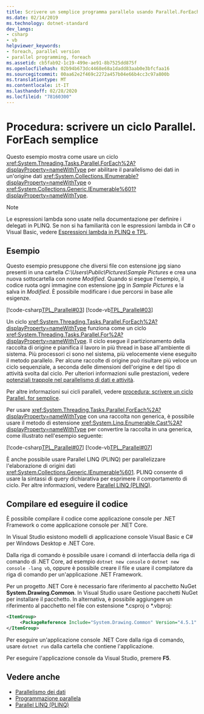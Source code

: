 ```yaml
---
title: Scrivere un semplice programma parallelo usando Parallel.ForEach
ms.date: 02/14/2019
ms.technology: dotnet-standard
dev_langs:
- csharp
- vb
helpviewer_keywords:
- foreach, parallel version
- parallel programming, foreach
ms.assetid: cb5fab92-1c19-499e-ae91-8b7525dd875f
ms.openlocfilehash: 02b94b673dc4468e68a1dadd83aab0e3bfcfaa16
ms.sourcegitcommit: 00aa62e2f469c2272a457b04e66b4cc3c97a800b
ms.translationtype: MT
ms.contentlocale: it-IT
ms.lasthandoff: 02/28/2020
ms.locfileid: "78160300"
---
```

# <a name="how-to-write-a-simple-parallelforeach-loop"></a>Procedura: scrivere un ciclo Parallel. ForEach semplice

Questo esempio mostra come usare un ciclo <xref:System.Threading.Tasks.Parallel.ForEach%2A?displayProperty=nameWithType> per abilitare il parallelismo dei dati in un'origine dati <xref:System.Collections.IEnumerable?displayProperty=nameWithType> o <xref:System.Collections.Generic.IEnumerable%601?displayProperty=nameWithType>.

> [!NOTE]
> Le espressioni lambda sono usate nella documentazione per definire i delegati in PLINQ. Se non si ha familiarità con le espressioni lambda in C# o Visual Basic, vedere [Espressioni lambda in PLINQ e TPL](../../../docs/standard/parallel-programming/lambda-expressions-in-plinq-and-tpl.md).

## <a name="example"></a>Esempio

Questo esempio presuppone che diversi file con estensione jpg siano presenti in una cartella *C:\Users\Public\Pictures\Sample Pictures* e crea una nuova sottocartella con nome *Modified*. Quando si esegue l'esempio, il codice ruota ogni immagine con estensione jpg in *Sample Pictures* e la salva in *Modified*. È possibile modificare i due percorsi in base alle esigenze.

[!code-csharp[TPL_Parallel#03](../../../samples/snippets/csharp/VS_Snippets_Misc/tpl_parallel/cs/simpleforeach.cs#03)]
[!code-vb[TPL_Parallel#03](../../../samples/snippets/visualbasic/VS_Snippets_Misc/tpl_parallel/vb/simpleforeach.vb#03)]

Un ciclo <xref:System.Threading.Tasks.Parallel.ForEach%2A?displayProperty=nameWithType> funziona come un ciclo <xref:System.Threading.Tasks.Parallel.For%2A?displayProperty=nameWithType>. Il ciclo esegue il partizionamento della raccolta di origine e pianifica il lavoro in più thread in base all'ambiente di sistema. Più processori ci sono nel sistema, più velocemente viene eseguito il metodo parallelo. Per alcune raccolte di origine può risultare più veloce un ciclo sequenziale, a seconda delle dimensioni dell'origine e del tipo di attività svolta dal ciclo. Per ulteriori informazioni sulle prestazioni, vedere [potenziali trappole nel parallelismo di dati e attività](potential-pitfalls-in-data-and-task-parallelism.md).

Per altre informazioni sui cicli paralleli, vedere [procedura: scrivere un ciclo Parallel. for semplice](../../../docs/standard/parallel-programming/how-to-write-a-simple-parallel-for-loop.md).

Per usare <xref:System.Threading.Tasks.Parallel.ForEach%2A?displayProperty=nameWithType> con una raccolta non generica, è possibile usare il metodo di estensione <xref:System.Linq.Enumerable.Cast%2A?displayProperty=nameWithType> per convertire la raccolta in una generica, come illustrato nell'esempio seguente:

[!code-csharp[TPL_Parallel#07](../../../samples/snippets/csharp/VS_Snippets_Misc/tpl_parallel/cs/nongeneric.cs#07)]
[!code-vb[TPL_Parallel#07](../../../samples/snippets/visualbasic/VS_Snippets_Misc/tpl_parallel/vb/nongeneric.vb#07)]

È anche possibile usare Parallel LINQ (PLINQ) per parallelizzare l'elaborazione di origini dati <xref:System.Collections.Generic.IEnumerable%601>. PLINQ consente di usare la sintassi di query dichiarativa per esprimere il comportamento di ciclo. Per altre informazioni, vedere [Parallel LINQ (PLINQ)](../../../docs/standard/parallel-programming/parallel-linq-plinq.md).

## <a name="compile-and-run-the-code"></a>Compilare ed eseguire il codice

È possibile compilare il codice come applicazione console per .NET Framework o come applicazione console per .NET Core.

In Visual Studio esistono modelli di applicazione console Visual Basic e C# per Windows Desktop e .NET Core.

Dalla riga di comando è possibile usare i comandi di interfaccia della riga di comando di .NET Core, ad esempio `dotnet new console` o `dotnet new console -lang vb`, oppure è possibile creare il file e usare il compilatore da riga di comando per un'applicazione .NET Framework.

Per un progetto .NET Core è necessario fare riferimento al pacchetto NuGet **System.Drawing.Common**. In Visual Studio usare Gestione pacchetti NuGet per installare il pacchetto. In alternativa, è possibile aggiungere un riferimento al pacchetto nel file con estensione \*.csproj o \*.vbproj:

```xml
<ItemGroup>
     <PackageReference Include="System.Drawing.Common" Version="4.5.1" />
</ItemGroup>
```

Per eseguire un'applicazione console .NET Core dalla riga di comando, usare `dotnet run` dalla cartella che contiene l'applicazione.

Per eseguire l'applicazione console da Visual Studio, premere **F5**.

## <a name="see-also"></a>Vedere anche

- [Parallelismo dei dati](../../../docs/standard/parallel-programming/data-parallelism-task-parallel-library.md)
- [Programmazione parallela](../../../docs/standard/parallel-programming/index.md)
- [Parallel LINQ (PLINQ)](../../../docs/standard/parallel-programming/parallel-linq-plinq.md)
